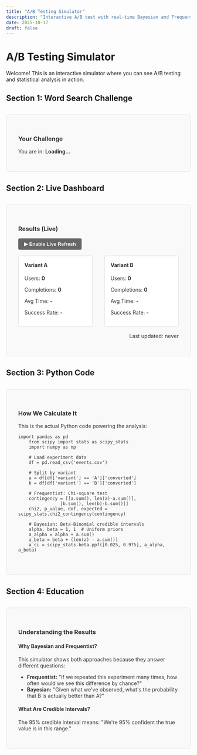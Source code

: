 ```yaml
---
title: "A/B Testing Simulator"
description: "Interactive A/B test with real-time Bayesian and Frequentist statistics"
date: 2025-10-17
draft: false
---
```


# A/B Testing Simulator

Welcome! This is an interactive simulator where you can see A/B testing and statistical analysis in action.

## Section 1: Word Search Challenge

<div id="puzzle-section" class="simulator-section">
  <h3>Your Challenge</h3>
  <p>You are in: <strong id="user-variant">Loading...</strong></p>
  <p id="difficulty-display"></p>
  
  <div id="puzzle-container" style="display: none;">
    <div id="letter-grid" class="letter-grid"></div>
    <div style="margin: 1.5rem 0;">
      <p><strong>Words to find: <span id="target-word-count">0</span></strong></p>
      <p id="timer" style="font-size: 2rem; font-weight: bold; color: #0066cc; font-family: monospace;">00:00:00</p>
      <button id="start-button" class="puzzle-button">▶ Start Challenge</button>
      <button id="reset-button" class="puzzle-button" style="display: none;">↻ Reset</button>
    </div>
    <div style="margin: 1rem 0;">
      <input type="text" id="word-input" placeholder="Type a 4-letter word and press Enter" style="display: none; padding: 8px; width: 100%; font-size: 1rem; border: 1px solid #ddd; border-radius: 4px;">
      <div id="guessed-words" style="margin-top: 1rem; min-height: 2rem;">
        <p style="font-size: 0.9rem; color: #666;">Found words: <span id="found-words-list" style="font-weight: bold;"></span></p>
      </div>
    </div>
    <div id="completion-message" style="display: none; text-align: center; padding: 1.5rem; background-color: #e8f5e9; border-radius: 4px; margin: 1rem 0;">
      <h4 style="color: #27ae60;">✓ Challenge Complete!</h4>
      <p id="completion-text"></p>
      <button id="try-again-button" class="puzzle-button">Try Again</button>
    </div>
  </div>
</div>

## Section 2: Live Dashboard

<div id="dashboard-section" class="simulator-section">
  <h3>Results (Live)</h3>
  
  <div style="margin-bottom: 1rem;">
    <button id="polling-toggle" style="padding: 8px 16px; background-color: #666; color: white; border: none; border-radius: 4px; cursor: pointer; font-weight: bold;">
      ▶ Enable Live Refresh
    </button>
  </div>
  
  <div class="dashboard">
    <div class="variant-stats">
      <h4>Variant A</h4>
      <p>Users: <strong id="variant-a-users">0</strong></p>
      <p>Completions: <strong id="variant-a-completions">0</strong></p>
      <p>Avg Time: <strong id="variant-a-avg-time">-</strong></p>
      <p>Success Rate: <strong id="variant-a-success-rate">-</strong></p>
    </div>
    <div class="variant-stats">
      <h4>Variant B</h4>
      <p>Users: <strong id="variant-b-users">0</strong></p>
      <p>Completions: <strong id="variant-b-completions">0</strong></p>
      <p>Avg Time: <strong id="variant-b-avg-time">-</strong></p>
      <p>Success Rate: <strong id="variant-b-success-rate">-</strong></p>
    </div>
  </div>
  
  <p class="last-updated">Last updated: <span id="last-updated">never</span></p>
</div>

## Section 3: Python Code

<div id="code-section" class="simulator-section">
  <h3>How We Calculate It</h3>
  <p>This is the actual Python code powering the analysis:</p>
  
  <pre><code class="language-python">import pandas as pd
    from scipy import stats as scipy_stats
    import numpy as np

    # Load experiment data
    df = pd.read_csv('events.csv')

    # Split by variant
    a = df[df['variant'] == 'A']['converted']
    b = df[df['variant'] == 'B']['converted']

    # Frequentist: Chi-square test
    contingency = [[a.sum(), len(a)-a.sum()],
                [b.sum(), len(b)-b.sum()]]
    chi2, p_value, dof, expected = scipy_stats.chi2_contingency(contingency)

    # Bayesian: Beta-Binomial credible intervals
    alpha, beta = 1, 1  # Uniform priors
    a_alpha = alpha + a.sum()
    a_beta = beta + (len(a) - a.sum())
    a_ci = scipy_stats.beta.ppf([0.025, 0.975], a_alpha, a_beta)
  </code></pre>
</div>

## Section 4: Education

<div id="education-section" class="simulator-section">
  <h3>Understanding the Results</h3>
  
  <h4>Why Bayesian and Frequentist?</h4>
  <p>This simulator shows both approaches because they answer different questions:</p>
  <ul>
    <li><strong>Frequentist:</strong> "If we repeated this experiment many times, how often would we see this difference by chance?"</li>
    <li><strong>Bayesian:</strong> "Given what we've observed, what's the probability that B is actually better than A?"</li>
  </ul>
  
  <h4>What Are Credible Intervals?</h4>
  <p>The 95% credible interval means: "We're 95% confident the true value is in this range."</p>
</div>

<script>
const EXPERIMENT_ID = '83cac599-f4bb-4d68-8b12-04458801a22b';
let pollingInterval = null;
let isPolling = false;

// Puzzle configuration
const PUZZLE_CONFIG = {
  A: {
    letters: ['M', 'A', 'T', 'H', 'E', 'M', 'A', 'T', 'I', 'C', 'S', 'L', 'O', 'W'],
    targetWords: ['MATH', 'THEM', 'MACE'],
    difficulty: 3,
    targetCount: 3
  },
  B: {
    letters: ['C', 'O', 'M', 'P', 'U', 'T', 'E', 'R', 'S', 'C', 'I', 'E', 'N', 'C', 'E', 'D', 'A', 'T', 'A'],
    targetWords: ['COMP', 'PURE', 'ENCE', 'DATA'],
    difficulty: 5,
    targetCount: 4
  }
};

let puzzleState = {
  variant: null,
  startTime: null,
  isRunning: false,
  guessedWords: [],
  foundWords: [],
  timerInterval: null,
  completionTime: null
};

// Initialize on page load
document.addEventListener('DOMContentLoaded', function() {
  initializeVariant();
  displayVariant();
  setupPuzzle();
  setupPollingToggle();
});

function initializeVariant() {
  if (!localStorage.getItem('simulator_variant')) {
    const variant = Math.random() < 0.5 ? 'A' : 'B';
    localStorage.setItem('simulator_variant', variant);
    
    const userId = 'user_' + Math.random().toString(36).substr(2, 9);
    localStorage.setItem('simulator_user_id', userId);
  }
}

function displayVariant() {
  const variant = localStorage.getItem('simulator_variant');
  puzzleState.variant = variant;
  
  document.getElementById('user-variant').textContent = 'Variant ' + variant;
  
  const difficulty = PUZZLE_CONFIG[variant].difficulty;
  document.getElementById('difficulty-display').textContent = `Difficulty: ${difficulty}/10`;
  document.getElementById('target-word-count').textContent = PUZZLE_CONFIG[variant].targetCount;
}

function setupPuzzle() {
  const variant = puzzleState.variant;
  const config = PUZZLE_CONFIG[variant];
  
  // Display letter grid
  const grid = document.getElementById('letter-grid');
  grid.innerHTML = '';
  
  // Create 3-row grid
  const gridHTML = config.letters.map((letter, idx) => {
    return `<div class="letter">${letter}</div>`;
  }).join('');
  
  grid.innerHTML = gridHTML;
  
  // Setup event listeners
  document.getElementById('start-button').addEventListener('click', startChallenge);
  document.getElementById('reset-button').addEventListener('click', resetPuzzle);
  document.getElementById('try-again-button').addEventListener('click', resetPuzzle);
  document.getElementById('word-input').addEventListener('keypress', handleWordInput);
  
  document.getElementById('puzzle-container').style.display = 'block';
}

function startChallenge() {
  puzzleState.startTime = Date.now();
  puzzleState.isRunning = true;
  puzzleState.guessedWords = [];
  puzzleState.foundWords = [];
  
  document.getElementById('start-button').style.display = 'none';
  document.getElementById('reset-button').style.display = 'inline-block';
  document.getElementById('word-input').style.display = 'block';
  document.getElementById('word-input').focus();
  
  // Start timer
  puzzleState.timerInterval = setInterval(updateTimer, 100);
}

function updateTimer() {
  const elapsed = Date.now() - puzzleState.startTime;
  const seconds = Math.floor(elapsed / 1000);
  const minutes = Math.floor(seconds / 60);
  const hours = Math.floor(minutes / 60);
  
  const display = 
    String(hours).padStart(2, '0') + ':' +
    String(minutes % 60).padStart(2, '0') + ':' +
    String(seconds % 60).padStart(2, '0');
  
  document.getElementById('timer').textContent = display;
}

function handleWordInput(event) {
  if (event.key !== 'Enter') return;
  
  const word = event.target.value.toUpperCase().trim();
  event.target.value = '';
  
  if (!word) return;
  
  const variant = puzzleState.variant;
  const config = PUZZLE_CONFIG[variant];
  
  // Track guessed word
  puzzleState.guessedWords.push(word);
  
  // Check if word is in target list and not already found
  if (config.targetWords.includes(word) && !puzzleState.foundWords.includes(word)) {
    puzzleState.foundWords.push(word);
    updateFoundWordsList();
    
    // Check if all words found
    if (puzzleState.foundWords.length === config.targetCount) {
      completeChallenge();
    }
  }
}

function updateFoundWordsList() {
  const list = puzzleState.foundWords.join(', ');
  document.getElementById('found-words-list').textContent = list || '(none yet)';
}

function completeChallenge() {
  puzzleState.isRunning = false;
  clearInterval(puzzleState.timerInterval);
  
  puzzleState.completionTime = Math.floor((Date.now() - puzzleState.startTime) / 1000);
  
  document.getElementById('word-input').style.display = 'none';
  document.getElementById('reset-button').style.display = 'none';
  
  const timeDisplay = 
    String(Math.floor(puzzleState.completionTime / 60)).padStart(2, '0') + ':' +
    String(puzzleState.completionTime % 60).padStart(2, '0');
  
  document.getElementById('completion-text').innerHTML = 
    `You found all ${puzzleState.foundWords.length} words in ${timeDisplay}!<br>` +
    `Total guesses: ${puzzleState.guessedWords.length}`;
  
  document.getElementById('completion-message').style.display = 'block';
  
  // Track completion event
  trackCompletion();
}

function resetPuzzle() {
  puzzleState.isRunning = false;
  clearInterval(puzzleState.timerInterval);
  puzzleState.startTime = null;
  puzzleState.guessedWords = [];
  puzzleState.foundWords = [];
  puzzleState.completionTime = null;
  
  document.getElementById('timer').textContent = '00:00:00';
  document.getElementById('start-button').style.display = 'inline-block';
  document.getElementById('reset-button').style.display = 'none';
  document.getElementById('word-input').style.display = 'none';
  document.getElementById('word-input').value = '';
  document.getElementById('completion-message').style.display = 'none';
  document.getElementById('found-words-list').textContent = '(none yet)';
}

async function trackCompletion() {
  try {
    const variant = puzzleState.variant;
    const userId = localStorage.getItem('simulator_user_id');
    
    const apiUrl = window.location.hostname === 'localhost' 
      ? 'http://localhost:8000/api/track'
      : 'https://soma-blog-hugo.vercel.app/api/track';
    
    const response = await fetch(apiUrl, {
      method: 'POST',
      headers: {
        'Content-Type': 'application/json',
      },
      body: JSON.stringify({
        experiment_id: EXPERIMENT_ID,
        user_id: userId,
        variant: variant,
        converted: true,
        action_type: 'completed',
        completion_time: puzzleState.completionTime,
        success: true,
        attempts_count: puzzleState.guessedWords.length,
        metadata: {
          found_words: puzzleState.foundWords,
          total_guesses: puzzleState.guessedWords.length
        }
      })
    });
    
    if (!response.ok) {
      console.error('Error tracking completion:', response.status);
    }
  } catch (error) {
    console.error('Error tracking completion:', error);
  }
}

function setupPollingToggle() {
  const toggleBtn = document.getElementById('polling-toggle');
  if (toggleBtn) {
    toggleBtn.addEventListener('click', togglePolling);
  }
}

function togglePolling() {
  const toggleBtn = document.getElementById('polling-toggle');
  
  if (isPolling) {
    clearInterval(pollingInterval);
    isPolling = false;
    toggleBtn.textContent = '▶ Enable Live Refresh';
    toggleBtn.style.backgroundColor = '#666';
  } else {
    isPolling = true;
    toggleBtn.textContent = '⏸ Disable Live Refresh';
    toggleBtn.style.backgroundColor = '#27ae60';
    
    updateDashboard();
    pollingInterval = setInterval(updateDashboard, 10000);
  }
}

async function updateDashboard() {
  try {
    const apiUrl = window.location.hostname === 'localhost' 
      ? 'http://localhost:8000/api/stats?experiment_id=' + EXPERIMENT_ID
      : 'https://soma-blog-hugo.vercel.app/api/stats?experiment_id=' + EXPERIMENT_ID;
    
    const response = await fetch(apiUrl);
    
    if (!response.ok) {
      console.error('Error fetching stats:', response.status);
      return;
    }
    
    const data = await response.json();
    
    if (data.status === 'success') {
      // Update variant A
      document.getElementById('variant-a-users').textContent = data.variant_a.n_users;
      document.getElementById('variant-a-completions').textContent = data.variant_a.conversions;
      document.getElementById('variant-a-success-rate').textContent = 
        (data.variant_a.conversion_rate * 100).toFixed(1) + '%';
      
      // Update variant B
      document.getElementById('variant-b-users').textContent = data.variant_b.n_users;
      document.getElementById('variant-b-completions').textContent = data.variant_b.conversions;
      document.getElementById('variant-b-success-rate').textContent = 
        (data.variant_b.conversion_rate * 100).toFixed(1) + '%';
      
      const now = new Date();
      document.getElementById('last-updated').textContent = now.toLocaleTimeString();
    }
  } catch (error) {
    console.error('Error updating dashboard:', error);
  }
}
</script>

<style>
.simulator-section {
  border: 1px solid #e0e0e0;
  padding: 2rem;
  margin: 2rem 0;
  border-radius: 8px;
  background-color: #f9f9f9;
  color: #333;
}

.simulator-section h3,
.simulator-section h4 {
  color: #333;
}

.simulator-section p,
.simulator-section ul,
.simulator-section li {
  color: #333;
}

.letter-grid {
  display: grid;
  grid-template-columns: repeat(5, 1fr);
  gap: 1rem;
  margin: 1.5rem 0;
}

.letter {
  background-color: #0066cc;
  color: white;
  padding: 1rem;
  border-radius: 8px;
  text-align: center;
  font-size: 1.5rem;
  font-weight: bold;
  box-shadow: 0 2px 4px rgba(0,0,0,0.1);
}

.puzzle-button {
  padding: 10px 20px;
  margin-right: 0.5rem;
  font-size: 1rem;
  border: none;
  border-radius: 4px;
  cursor: pointer;
  font-weight: bold;
  background-color: #0066cc;
  color: white;
}

.puzzle-button:hover {
  opacity: 0.9;
}

.dashboard {
  display: grid;
  grid-template-columns: 1fr 1fr;
  gap: 2rem;
  margin: 1rem 0;
}

.variant-stats {
  border: 1px solid #ddd;
  padding: 1rem;
  border-radius: 4px;
  background-color: #fff;
  color: #333;
}

.variant-stats h4 {
  margin-top: 0;
  color: #333;
}

.last-updated {
  font-size: 0.9rem;
  color: #999;
  text-align: right;
}

@media (max-width: 768px) {
  .letter-grid {
    grid-template-columns: repeat(4, 1fr);
  }
  
  .dashboard {
    grid-template-columns: 1fr;
  }
}
</style>